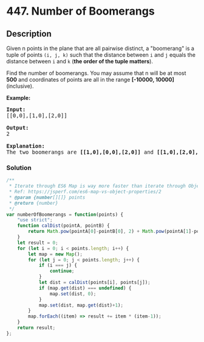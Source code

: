 # 447. Number of Boomerangs

## Description

Given n points in the plane that are all pairwise distinct, a "boomerang" is a tuple of points `(i, j, k)` such that the distance between `i` and `j` equals the distance between `i` and `k` (**the order of the tuple matters**).

Find the number of boomerangs. You may assume that n will be at most **500** and coordinates of points are all in the range **[-10000, 10000]** (inclusive).

**Example:**
<pre>
<b>Input:</b>
[[0,0],[1,0],[2,0]]<br>
<b>Output:</b>
2<br>
<b>Explanation:</b>
The two boomerangs are <b>[[1,0],[0,0],[2,0]]</b> and <b>[[1,0],[2,0],[0,0]]</b>
</pre>

### Solution
```javascript
/**
 * Iterate through ES6 Map is way more faster than iterate through Object
 * Ref: https://jsperf.com/es6-map-vs-object-properties/2
 * @param {number[][]} points
 * @return {number}
 */
var numberOfBoomerangs = function(points) {
    "use strict";
    function calDist(pointA, pointB) {
        return Math.pow(pointA[0]-pointB[0], 2) + Math.pow(pointA[1]-pointB[1], 2);
    }
    let result = 0;
    for (let i = 0; i < points.length; i++) {
        let map = new Map();
        for (let j = 0; j < points.length; j++) {
            if (i === j) {
                continue;
            }
            let dist = calDist(points[i], points[j]);
            if (map.get(dist) === undefined) {
                map.set(dist, 0);
            }
            map.set(dist, map.get(dist)+1);
        }
        map.forEach((item) => result += item * (item-1));
    }
    return result;
};
```